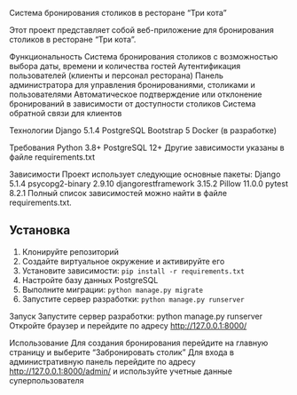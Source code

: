 Система бронирования столиков в ресторане “Три кота”

Этот проект представляет собой веб-приложение для бронирования столиков в ресторане “Три кота”.

Функциональность
Система бронирования столиков с возможностью выбора даты, времени и количества гостей
Аутентификация пользователей (клиенты и персонал ресторана)
Панель администратора для управления бронированиями, столиками и пользователями
Автоматическое подтверждение или отклонение бронирований в зависимости от доступности столиков
Система обратной связи для клиентов

Технологии
Django 5.1.4
PostgreSQL
Bootstrap 5
Docker (в разработке)

Требования
Python 3.8+
PostgreSQL 12+
Другие зависимости указаны в файле requirements.txt

Зависимости
Проект использует следующие основные пакеты:
Django 5.1.4
psycopg2-binary 2.9.10
djangorestframework 3.15.2
Pillow 11.0.0
pytest 8.2.1
Полный список зависимостей можно найти в файле requirements.txt.

## Установка

1. Клонируйте репозиторий
2. Создайте виртуальное окружение и активируйте его
3. Установите зависимости: `pip install -r requirements.txt`
4. Настройте базу данных PostgreSQL
5. Выполните миграции: `python manage.py migrate`
6. Запустите сервер разработки: `python manage.py runserver`

Запуск
Запустите сервер разработки: python manage.py runserver
Откройте браузер и перейдите по адресу http://127.0.0.1:8000/

Использование
Для создания бронирования перейдите на главную страницу и выберите “Забронировать столик”
Для входа в административную панель перейдите по адресу http://127.0.0.1:8000/admin/ и используйте учетные данные суперпользователя


